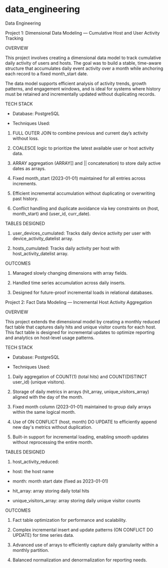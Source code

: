 # data_engineering
Data Engineering

Project 1: Dimensional Data Modeling — Cumulative Host and User Activity Tracking

OVERVIEW

This project involves creating a dimensional data model to track cumulative daily activity of users and hosts. The goal was to build a stable, time-aware structure that accumulates daily event activity over a month while anchoring each record to a fixed month_start date.

The data model supports efficient analysis of activity trends, growth patterns, and engagement windows, and is ideal for systems where history must be retained and incrementally updated without duplicating records.

TECH STACK

- Database: PostgreSQL

- Techniques Used:

1. FULL OUTER JOIN to combine previous and current day’s activity without loss.

2. COALESCE logic to prioritize the latest available user or host activity data.

3. ARRAY aggregation (ARRAY[] and || concatenation) to store daily active dates as arrays.

4. Fixed month_start (2023-01-01) maintained for all entries across increments.

5. Efficient incremental accumulation without duplicating or overwriting past history.

6. Conflict handling and duplicate avoidance via key constraints on (host, month_start) and (user_id, curr_date).

TABLES DESIGNED

1. user_devices_cumulated: Tracks daily device activity per user with device_activity_datelist array.

2. hosts_cumulated: Tracks daily activity per host with host_activity_datelist array.

OUTCOMES

1. Managed slowly changing dimensions with array fields.

2. Handled time series accumulation across daily inserts.

3. Designed for future-proof incremental loads in relational databases.


Project 2: Fact Data Modeling — Incremental Host Activity Aggregation

OVERVIEW

This project extends the dimensional model by creating a monthly reduced fact table that captures daily hits and unique visitor counts for each host. This fact table is designed for incremental updates to optimize reporting and analytics on host-level usage patterns.

TECH STACK

- Database: PostgreSQL

- Techniques Used:

1. Daily aggregation of COUNT(1) (total hits) and COUNT(DISTINCT user_id) (unique visitors).

2. Storage of daily metrics in arrays (hit_array, unique_visitors_array) aligned with the day of the month.

3. Fixed month column (2023-01-01) maintained to group daily arrays within the same logical month.

4. Use of ON CONFLICT (host, month) DO UPDATE to efficiently append new day's metrics without duplication.

5. Built-in support for incremental loading, enabling smooth updates without reprocessing the entire month.

TABLES DESIGNED

1. host_activity_reduced:

- host: the host name

- month: month start date (fixed as 2023-01-01)

- hit_array: array storing daily total hits

- unique_visitors_array: array storing daily unique visitor counts

OUTCOMES

1. Fact table optimization for performance and scalability.

2. Complex incremental insert and update patterns (ON CONFLICT DO UPDATE) for time series data.

3. Advanced use of arrays to efficiently capture daily granularity within a monthly partition.

4. Balanced normalization and denormalization for reporting needs.

